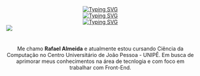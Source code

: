 <div align="center">
    <a href="https://git.io/typing-svg"><img src="https://readme-typing-svg.demolab.com?font=Rubik+Glitch&size=30&pause=1000&color=F0F0F0&center=true&vCenter=true&width=500&lines=Bem-vindo+ao+meu+perfil!%F0%9F%91%8B%F0%9F%8F%BB" alt="Typing SVG" /></a>
</div>

<div align="center">
    <a href="https://git.io/typing-svg"><img src="https://readme-typing-svg.demolab.com?font=Rubik+Glitch&size=30&pause=1000&color=FF15FE&center=true&vCenter=true&width=500&lines=Bem-vindo+ao+meu+perfil!%F0%9F%91%8B%F0%9F%8F%BB" alt="Typing SVG" /></a>
</div>

<div align="center">
    <a href="https://git.io/typing-svg"><img src="https://readme-typing-svg.demolab.com?font=Rubik+Glitch&size=30&pause=1000&color=5500f0&center=true&vCenter=true&width=500&lines=Bem-vindo+ao+meu+perfil!%F0%9F%91%8B%F0%9F%8F%BB" alt="Typing SVG" /></a>
</div>

<div>
    <img src="banner_githu.png">
</div>

#

<p align="center">
    Me chamo <strong>Rafael Almeida</strong> e atualmente estou cursando Ciência da Computação no Centro Universitário de João Pessoa - UNIPÊ. Em busca de aprimorar meus conhecimentos na área de tecnlogia e com foco em trabalhar com Front-End.
</p>

#
